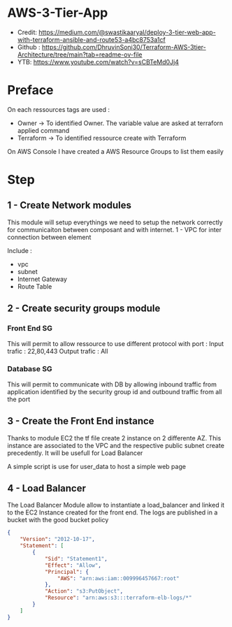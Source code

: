 # AWS-3-Tier-App
- Credit: https://medium.com/@swastikaaryal/deploy-3-tier-web-app-with-terraform-ansible-and-route53-a4bc8753a1cf
- Github : https://github.com/DhruvinSoni30/Terraform-AWS-3tier-Architecture/tree/main?tab=readme-ov-file
- YTB: https://www.youtube.com/watch?v=sCBTeMd0Jj4

# Preface

On each ressources tags are used :
- Owner -> To identified Owner. The variable value are asked at terraforn applied command
- Terraform -> To identified ressource create with Terraform

On AWS Console I have created a AWS Resource Groups to list them easily

# Step

## 1 - Create Network modules

This module will setup everythings we need to setup the network correctly for communicaiton between composant and with internet.
1 - VPC for inter connection between element

Include :
- vpc
- subnet
- Internet Gateway
- Route Table

## 2 - Create security groups module
### Front End SG
This will permit to allow ressource to use different protocol with port :
Input trafic  : 22,80,443
Output trafic : All

### Database SG
This will permit to communicate with DB by allowing inbound traffic from application identified by the security group id and outbound traffic from all the port

## 3 - Create the Front End instance

Thanks to module EC2 the tf file create 2 instance on 2 differente AZ. This instance are associated to the VPC and the respective public subnet create precedently. It will be usefull for Load Balancer

A simple script is use for user_data to host a simple web page

## 4 - Load Balancer

The Load Balancer Module allow to instantiate a load_balancer and linked it to the EC2 Instance created for the front end. The logs are published in a bucket with the good bucket policy 

```json
{
    "Version": "2012-10-17",
    "Statement": [
        {
            "Sid": "Statement1",
            "Effect": "Allow",
            "Principal": {
                "AWS": "arn:aws:iam::009996457667:root"
            },
            "Action": "s3:PutObject",
            "Resource": "arn:aws:s3:::terraform-elb-logs/*"
        }
    ]
}
```

